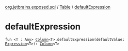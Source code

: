 [org.jetbrains.exposed.sql](../index.md) / [Table](index.md) / [defaultExpression](.)

# defaultExpression

`fun <T : Any> `[`Column`](../-column/index.md)`<T>.defaultExpression(defaultValue: `[`Expression`](../-expression/index.md)`<T>): `[`Column`](../-column/index.md)`<T>`